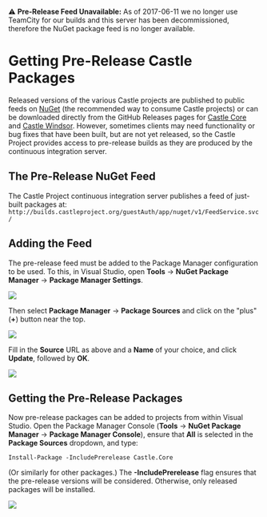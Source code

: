 :warning: **Pre-Release Feed Unavailable:** As of 2017-06-11 we no longer use TeamCity for our builds and this server has been decommissioned, therefore the NuGet package feed is no longer available.

# Getting Pre-Release Castle Packages

Released versions of the various Castle projects are published to public feeds on [NuGet](http://www.nuget.org) (the recommended way to consume Castle projects) or can be downloaded directly from the GitHub Releases pages for [Castle Core](https://github.com/castleproject/Core/releases) and [Castle Windsor](https://github.com/castleproject/Windsor/releases). However, sometimes clients may need functionality or bug fixes that have been built, but are not yet released, so the Castle Project provides access to pre-release builds as they are produced by the continuous integration server.

## The Pre-Release NuGet Feed

The Castle Project continuous integration server publishes a feed of just-built packages at:
`http://builds.castleproject.org/guestAuth/app/nuget/v1/FeedService.svc/`

## Adding the Feed

The pre-release feed must be added to the Package Manager configuration to be used. To this, in Visual Studio, open **Tools** → **NuGet Package Manager** → **Package Manager Settings**.

![](images/accessing-package-manager-settings.png)

Then select **Package Manager** → **Package Sources** and click on the "plus" (**+**) button near the top.

![](images/add-package-sources.png)

Fill in the **Source** URL as above and a **Name** of your choice, and click **Update**, followed by **OK**.

![](images/adding-pre-release-feed.png)

## Getting the Pre-Release Packages

Now pre-release packages can be added to projects from within Visual Studio. Open the Package Manager Console (**Tools** → **NuGet Package Manager** → **Package Manager Console**), ensure that **All** is selected in the **Package Sources** dropdown, and type:

`Install-Package -IncludePrerelease Castle.Core`

(Or similarly for other packages.) The **-IncludePrerelease** flag ensures that the pre-release versions will be considered. Otherwise, only released packages will be installed.

![](images/installing-pre-release-package.png)
